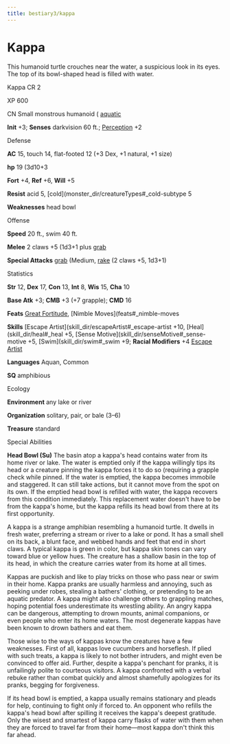 ```yaml
---
title: bestiary3/kappa
---
```

# Kappa

This humanoid turtle crouches near the water, a suspicious look in its eyes. The top of its bowl-shaped head is filled with water.

Kappa CR 2

XP 600

CN Small monstrous humanoid ( [aquatic](monster_dir/creatureTypes#_aquatic-subtype)

**Init** +3; **Senses** darkvision 60 ft.; [Perception](skill_dir/perception#_perception) +2

Defense

**AC** 15, touch 14, flat-footed 12 (+3 Dex, +1 natural, +1 size)

**hp** 19 (3d10+3

**Fort** +4, **Ref** +6, **Will** +5

**Resist** acid 5, [cold](monster_dir/creatureTypes#_cold-subtype 5

**Weaknesses** head bowl

Offense

**Speed** 20 ft., swim 40 ft.

**Melee** 2 claws +5 (1d3+1 plus [grab](monster_dir/universalMonsterRules#_grab)

**Special Attacks** [grab](monster_dir/universalMonsterRules#_grab) (Medium, [rake](monster_dir/universalMonsterRules#_rake) (2 claws +5, 1d3+1)

Statistics

**Str** 12, **Dex** 17, **Con** 13, **Int** 8, **Wis** 15, **Cha** 10

**Base Atk** +3; **CMB** +3 (+7 grapple); **CMD** 16

**Feats** [Great Fortitude](feats#_great-fortitude), [Nimble Moves](feats#_nimble-moves

**Skills** [Escape Artist](skill_dir/escapeArtist#_escape-artist +10, [Heal](skill_dir/heal#_heal +5, [Sense Motive](skill_dir/senseMotive#_sense-motive +5, [Swim](skill_dir/swim#_swim +9; **Racial Modifiers** +4 [Escape Artist](skill_dir/escapeArtist#_escape-artist)

**Languages** Aquan, Common

**SQ** amphibious

Ecology

**Environment** any lake or river

**Organization** solitary, pair, or bale (3–6)

**Treasure** standard

Special Abilities

**Head Bowl (Su)** The basin atop a kappa's head contains water from its home river or lake. The water is emptied only if the kappa willingly tips its head or a creature pinning the kappa forces it to do so (requiring a grapple check while pinned. If the water is emptied, the kappa becomes immobile and staggered. It can still take actions, but it cannot move from the spot on its own. If the emptied head bowl is refilled with water, the kappa recovers from this condition immediately. This replacement water doesn't have to be from the kappa's home, but the kappa refills its head bowl from there at its first opportunity.

A kappa is a strange amphibian resembling a humanoid turtle. It dwells in fresh water, preferring a stream or river to a lake or pond. It has a small shell on its back, a blunt face, and webbed hands and feet that end in short claws. A typical kappa is green in color, but kappa skin tones can vary toward blue or yellow hues. The creature has a shallow basin in the top of its head, in which the creature carries water from its home at all times.

Kappas are puckish and like to play tricks on those who pass near or swim in their home. Kappa pranks are usually harmless and annoying, such as peeking under robes, stealing a bathers' clothing, or pretending to be an aquatic predator. A kappa might also challenge others to grappling matches, hoping potential foes underestimate its wrestling ability. An angry kappa can be dangerous, attempting to drown mounts, animal companions, or even people who enter its home waters. The most degenerate kappas have been known to drown bathers and eat them.

Those wise to the ways of kappas know the creatures have a few weaknesses. First of all, kappas love cucumbers and horseflesh. If plied with such treats, a kappa is likely to not bother intruders, and might even be convinced to offer aid. Further, despite a kappa's penchant for pranks, it is unfailingly polite to courteous visitors. A kappa confronted with a verbal rebuke rather than combat quickly and almost shamefully apologizes for its pranks, begging for forgiveness.

If its head bowl is emptied, a kappa usually remains stationary and pleads for help, continuing to fight only if forced to. An opponent who refills the kappa's head bowl after spilling it receives the kappa's deepest gratitude. Only the wisest and smartest of kappa carry flasks of water with them when they are forced to travel far from their home—most kappa don't think this far ahead.

